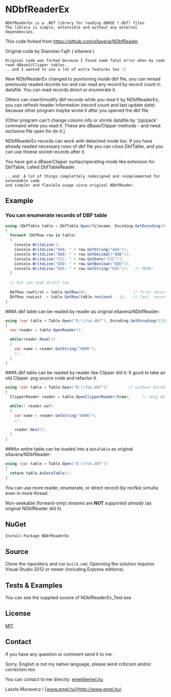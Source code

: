 NDbfReaderEx
============
```
NDbfReaderEx is a .NET library for reading dBASE (.dbf) files. 
The library is simple, extensible and without any external dependencies.
```
This code forked from https://github.com/eXavera/NDbfReader

Original code by Stanislav Fajfr ( eXavera )

```
Original code was forked because I found some fatal error when my code read dBase3/Clipper tables.
...and I wanted to use a lot of extra features too :)

```
New NDbfReaderEx changed to positioning inside dbf file, you can reread previously readed records too 
and can read any record by record count in datafile. You can read records direct or enumerate it.

Others can insert/modify dbf records while you read it by NDbfReaderEx; you can refresh header 
information (record count and last update date) because other program maybe wrote it 
after you opened the dbf file.

[Other program can't change column info or shrink datafile by 'zip/pack' command while you read it. 
These are dBase/Clipper methods - and need exclusive file open for do it.]

NDbfReaderEx records can work with detached mode too. 
If you have already readed necessary rows of dbf file you can close DbfTable, and you can use theese stored records after it.
 
You have got a dBase/Clipper syntax/operating mode like extension for DbfTable, called DbfTableReader.

``` 
...and: A lot of things complettely redesigned and reimplemented for extendable code 
and simpler and flexible usage since original NDbfReader.
```

## Example

### You can enumerate records of DBF table

```csharp
using (DbfTable table = DbfTable.Open(filename, Encoding.GetEncoding(437)))
{
  foreach (DbfRow row in table)
  {
    Console.WriteLine();
    Console.WriteLine("AAA: " + row.GetString("AAA"));
    Console.WriteLine("BBB: " + row.GetDecimal("BBB"));
    Console.WriteLine("CCC: " + row.GetDate("CCC")); 
    Console.WriteLine("DDD: " + row.GetBoolean("DDD")); 
    Console.WriteLine("EEE: " + row.GetString("EEE"));   // MEMO!
  }
  
  // but can read direct too
  
  DbfRow rowFirst = table.GetRow(0);                    // first record of table
  DbfRow rowLast  = table.GetRow(table.recCount - 1);   // last  record of table
}
```

###A dbf table can be readed by reader as original eXavera/NDbfReader:

```csharp
using (var table = Table.Open("D:\\foo.dbf"), Encoding.GetEncoding(1250))
{   
  var reader = table.OpenReader();

  while(reader.Read())
  {
    var name = reader.GetString("NAME");
    //...
  }
}
```

###A dbf table can be readed by reader like Clipper did it:
It good to take an old Clipper .prg source code and refactor it. 

```csharp
using (var table = Table.Open("D:\\foo.dbf"))         // without Encoding: use 'Code page mark' byte from Dbf header! Gooood! (not only English World)
{   
  ClipperReader reader = table.OpenClipperReader(true);     // skip deleted ON

  while(! reader.eof)
  {
    var name = reader.GetString("NAME");
    //...
    
    reader.Next();
  }
}
```

###An entire table can be loaded into a `DataTable` as original eXavera/NDbfReader:

```csharp
using (var table = Table.Open("D:\\foo.dbf"))
{
  return table.AsDataTable();
}
```

You can use more reader, enumerate, or direct record (by recNo) simulta even in more thread.

Non-seekable (forward-only) streams are **NOT** supported _already_ (as original NDbfReader did it). 

## NuGet

```
Install-Package NDbfReaderEx
```

## Source

Clone the repository and run `build.cmd`. 
Openning the solution requires Visual Studio 2012 or newer (including Express editions).


## Tests & Examples

You can see the supplied source of NDbfReaderEx_Test.exe

## License

[MIT](https://github.com/emelhu/NDbfReaderEx/blob/master/LICENSE.md)

## Contact

If you have any question or comment send it to me.

Sorry, English is not my native language, please send criticism and/or correction too.

You can contact to me directly:  emel@emel.hu 

Laszlo Moravecz / [www.emel.hu](http://www.emel.hu)
